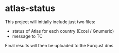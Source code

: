 # atlas-status

This project will initially include just two files:

* status of Atlas for each country (Excel / Gnumeric)
* message to TC 

Final results will then be uploaded to the Eurojust dms.


